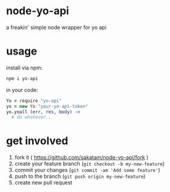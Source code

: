node-yo-api
===========

a freakin' simple node wrapper for yo api

usage
=====

install via npm:
```bash
npm i yo-api
```

in your code:
```coffee
Yo = require "yo-api"
yo = new Yo "your-yo-api-token"
yo.yoall (err, res, body) ->
  # do whatever..
```

get involved
============

1. fork it ( https://github.com/sakatam/node-yo-api/fork )
2. create your feature branch (`git checkout -b my-new-feature`)
3. commit your changes (`git commit -am 'Add some feature'`)
4. push to the branch (`git push origin my-new-feature`)
5. create new pull request
